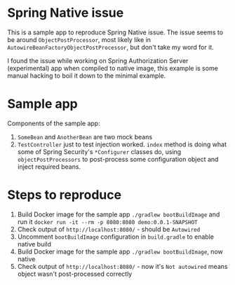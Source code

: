 # Spring Native issue

This is a sample app to reproduce Spring Native issue. The issue seems to be around `ObjectPostProcessor`, most likely like in `AutowireBeanFactoryObjectPostProcessor`, but don't take my word for it.

I found the issue while working on Spring Authorization Server (experimental) app when compiled to native image, this example is some manual hacking to boil it down to the minimal example. 

# Sample app

Components of the sample app:
1. `SomeBean` and `AnotherBean` are two mock beans
2. `TestController` just to test injection worked. `index` method is doing what some of Spring Security's `*Configurer` classes do, using `objectPostProcessors` to post-process some configuration object and inject required beans.

# Steps to reproduce

1. Build Docker image for the sample app `./gradlew bootBuildImage` and run it `docker run -it --rm -p 8080:8080 demo:0.0.1-SNAPSHOT`
2. Check output of `http://localhost:8080/` - should be `Autowired`
3. Uncomment `bootBuildImage` configuration in `build.gradle` to enable native build
4. Build Docker image for the sample app `./gradlew bootBuildImage`, now native
5. Check output of `http://localhost:8080/` - now it's `Not autowired` means object wasn't post-processed correctly